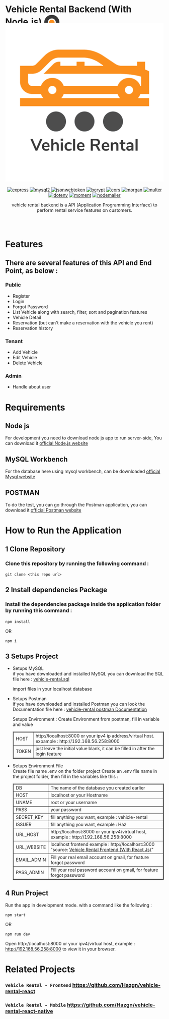 # Vehicle Rental Backend (With Node.js) <img src='./assets/img/vehicleRentalIcon.png' height='50' align='center' />

<div style="text-align:center;position:relative; bottom:43px" align="center">
<img src='./assets/gif/vehicleRentalLoading.gif' width='auto' />

[![express](https://img.shields.io/npm/v/express?label=express)](https://www.npmjs.com/package/express)
[![mysql2](https://img.shields.io/npm/v/mysql2?label=mysql2)](https://www.npmjs.com/package/mysql2)
[![jsonwebtoken](https://img.shields.io/npm/v/jsonwebtoken?label=jsonwebtoken)](https://www.npmjs.com/package/jsonwebtoken)
[![bcrypt](https://img.shields.io/npm/v/bcrypt?label=bcrypt)](https://www.npmjs.com/package/bcrypt)
[![cors](https://img.shields.io/npm/v/cors?label=cors)](https://www.npmjs.com/package/morgan)
[![morgan](https://img.shields.io/npm/v/morgan?label=morgan)](https://www.npmjs.com/package/cors)
[![multer](https://img.shields.io/npm/v/multer?label=multer)](https://www.npmjs.com/package/multer)
[![dotenv](https://img.shields.io/npm/v/dotenv?label=dotenv)](https://www.npmjs.com/package/dotenv)
[![moment](https://img.shields.io/npm/v/moment?label=moment)](https://www.npmjs.com/package/moment)
[![nodemailer](https://img.shields.io/npm/v/nodemailer?label=nodemailer)](https://www.npmjs.com/package/nodemailer)

vehicle rental backend is a API (Application Programming Interface) to perform rental service features on customers.

</div>

# Features

## There are several features of this API and End Point, as below :

### Public

<ul>
<li>Register</li>
<li>Login</li>
<li>Forgot Password</li>
<li>List Vehicle along with search, filter, sort and pagination features</li>
<li>Vehicle Detail</li>
<li>Reservation (but can't make a reservation with the vehicle you rent)</li>
<li>Reservation history</li>
</ul>

### Tenant

<ul>
<li>Add Vehicle</li>
<li>Edit Vehicle</li>
<li>Delete Vehicle</li>
</ul>

### Admin

<ul>
<li>Handle about user</li>
</ul>

# Requirements

## Node js

For development you need to download node js app to run server-side,
You can download it [official Node.js website](https://nodejs.org/)

## MySQL Workbench

For the database here using mysql workbench, can be downloaded [official Mysql website](https://www.mysql.com/products/workbench/)

## POSTMAN

To do the test, you can go through the Postman application, you can download it [official Postman website](https://www.postman.com/downloads/)

# How to Run the Application

## 1 Clone Repository

### Clone this repository by running the following command :

```
git clone <this repo url>
```

## 2 Install dependencies Package

### Install the dependencies package inside the application folder by running this command :

```
npm install
```

OR

```
npm i
```

## 3 Setups Project

<ul>
<li>Setups MySQL</li>
if you have downloaded and installed MySQL you can download the SQL file here : <a href="https://onedrive.live.com/?authkey=%21AFFw3XyNUlEVlwo&cid=0E1E12EDC9AC577C&id=E1E12EDC9AC577C%21404680&parId=E1E12EDC9AC577C%21404679&o=OneUp">vehicle-rental.sql</a> 
<p>import files in your localhost database</p>
<li>Setups Postman</li>
if you have downloaded and installed Postman you can look the Documentation file here : <a href="https://documenter.getpostman.com/view/18051667/2s7Yzzo5sp">vehicle-rental postman Documentation</a>
<p>Setups Environment : Create Environment from postman, fill in variable and value</p>
<table border=2>
<tr>
<td>HOST</td>
<td>http://localhost:8000 or your ipv4 ip address/virtual host. expample : http://192.168.56.258:8000</td>
</tr>
<tr>
<td>TOKEN</td>
<td>just leave the initial value blank, it can be filled in after the login feature</td>
</tr>
</table>
<li>Setups Environment File</li>
Create file name .env on the folder project
Create an .env file name in the project folder, then fill in the variables like this :
<table border=2>
<tr>
<td>DB</td>
<td>The name of the database you created earlier</td>
</tr>
<tr>
<td>HOST</td>
<td>localhost or your Hostname</td>
</tr>
<tr>
<td>UNAME</rd>
<td>root or your username</td>
</tr>
<tr>
<td>PASS</td>
<td>your password</td>
</tr>
<tr>
<td>SECRET_KEY</td>
<td>fill anything you want, example : vehicle-rental</td>
</tr>
<tr>
<td>ISSUER</td>
<td>fill anything you want, example : Haz</td>
</tr>
<tr>
<td>URL_HOST</td>
<td>http://localhost:8000 or your ipv4/virtual host, example : http://192.168.56.258:8000</td>
</tr>
<tr>
<td>URL_WEBSITE</td>
<td>localhost frontend example : http://localhost:3000 "source: <a href="https://github.com/Hazgn/vehicle-rental-react">Vehicle Rental Frontend (With React Js)</a>"</td>
</tr>
<tr>
<td>EMAIL_ADMIN</td>
<td>Fill your real email account on gmail, for feature forgot password</td>
</tr>
<tr>
<td>PASS_ADMIN</td>
<td>Fill your real password account on gmail, for feature forgot password</td>
</tr>
</table>
</ul>

## 4 Run Project

Run the app in development mode. with a command like the following :

```
npm start
```

OR

```
npm run dev
```

Open http://localhost:8000 or your ipv4/virtual host, example : http://192.168.56.258:8000 to view it in your browser.

# Related Projects

### `Vehicle Rental - Frontend` <https://github.com/Hazgn/vehicle-rental-react>

### `Vehicle Rental - Mobile` <https://github.com/Hazgn/vehicle-rental-react-native>
